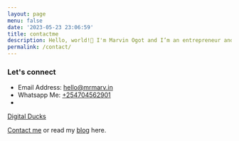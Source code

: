 ```yaml
---
layout: page
menu: false
date: '2023-05-23 23:06:59'
title: contactme
description: Hello, world!👋 I'm Marvin Ogot and I’m an entrepreneur and software engineer based in Nairobi, Kenya. Welcome to my blog!
permalink: /contact/
---
```


### Let's connect

* Email Address: [hello@mrmarv.in](https://www.digitalducks.co.ke)
* Whatsapp Me: [+254704562901](https://www.digitalducks.co.ke)
* 

[Digital Ducks](https://www.digitalducks.co.ke)

[Contact me](/contact) or read my [blog](/) here.

